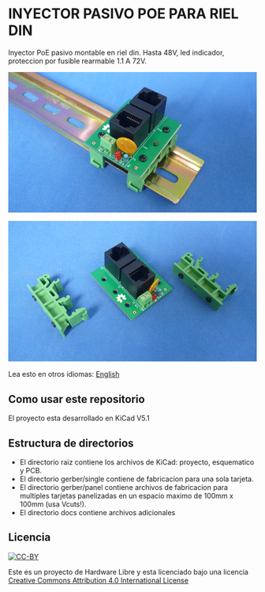 # INYECTOR PASIVO POE PARA RIEL DIN 

Inyector PoE pasivo montable en riel din. Hasta 48V, led indicador, proteccion por fusible rearmable 1.1 A 72V.

![DIN-RAIL](dinpoerail.png)

![PIECES](dinpoepieces.png)

Lea esto en otros idiomas: [English](../README.md)
## Como usar este repositorio

El proyecto esta desarrollado en KiCad V5.1

## Estructura de directorios

* El directorio raiz contiene los archivos de KiCad: proyecto, esquematico y PCB.
* El directorio gerber/single contiene de fabricacion para una sola tarjeta.
* El directorio gerber/panel contiene archivos de fabricacion para multiples tarjetas panelizadas en un espacio maximo de 100mm x 100mm (usa Vcuts!).
* El directorio docs contiene archivos adicionales

## Licencia
[![CC-BY](https://i.creativecommons.org/l/by/4.0/88x31.png)](https://creativecommons.org/licenses/by/4.0/)

Este es un proyecto de Hardware Libre y esta licenciado bajo una licencia [Creative Commons Attribution 4.0 International License](https://creativecommons.org/licenses/by/4.0/)
